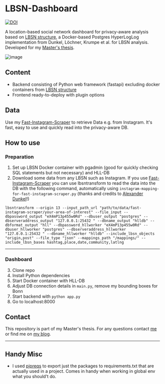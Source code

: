 # LBSN-Dashboard
[![DOI](https://zenodo.org/badge/365174752.svg)](https://zenodo.org/badge/latestdoi/365174752)

A location-based social network dashboard for privacy-aware analysis based on [LBSN structure](https://lbsn.vgiscience.org/), a Docker-based Postgres HyperLogLog implementation from Dunkel, Löchner, Krumpe et al. for LBSN analysis. Developed for my [Master's thesis](https://github.com/do-me/LBSN-Thesis).

![image](https://user-images.githubusercontent.com/47481567/120980725-2faf8600-c777-11eb-9fe9-71ec16272f71.png)

## Content 
- Backend consisting of Python web framework (fastapi) excluding docker containers from [LBSN structure](https://lbsn.vgiscience.org/)
- Frontend ready-to-deploy with plugin options

## Data
Use my [Fast-Instagram-Scraper](https://github.com/do-me/fast-instagram-scraper) to retrieve Data e.g. from Instagram. It's fast, easy to use and quickly read into the privacy-aware DB. 

## How to use 
### Preparation
1. Set up LBSN Docker container with pgadmin (good for quickly checking SQL statements but not necessary) and HLL-DB 
2. Download some data from any LBSN such as Instagram. If you use [Fast-Instagram-Scraper](https://github.com/do-me/fast-instagram-scraper) you can use lbsntransform to read the data into the DB with the following command, automatically using `instagram-mapping-for-fast-instagram-scraper.py` (thanks and credits to [Alexander Dunkel](https://github.com/Sieboldianus)!)

```
lbsntransform --origin 13 --input_path_url "path/to/data/fast-instagram-scraper/your-area-of-interest" --file_input --dbpassword_output "eX4mP13p455w0Rd" --dbuser_output "postgres" --dbserveraddress_output "127.0.0.1:25432 " --dbname_output "hlldb" --dbformat_output "hll" --dbpassword_hllworker "eX4mP13p455w0Rd" --dbuser_hllworker "postgres" --dbserveraddress_hllworker "127.0.0.1:25432 " --dbname_hllworker "hlldb" --include_lbsn_objects "origin,post" --file_type "json" --mappings_path "/mappings/" --include_lbsn_bases hashtag,place,date,community,latlng
```
---
### Dashboard 
3. Clone repo
4. Install Python dependencies
5. Start Docker container with HLL-DB
6. Adjust DB connection details in `main.py`, remove my bounding boxes for Bonn
7. Start backend with `python app.py`
8. Go to localhost:8000 

## Contact 
This repository is part of my Master's thesis. For any questions contact [me](mailto:dominik@geo.rocks) or find me on [my blog](geo.rocks).

---

## Handy Misc
- I used [pipreqs](https://github.com/bndr/pipreqs) to export just the packages to requirements.txt that are actually used in a project. Comes in handy when working in global env what you should't do.
